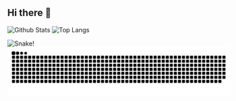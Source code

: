 ## Hi there 👋

<!--
**didi514354875/didi514354875** is a ✨ _special_ ✨ repository because its `README.md` (this file) appears on your GitHub profile.

Here are some ideas to get you started:

- 🔭 I’m currently working on ...
- 🌱 I’m currently learning ...
- 👯 I’m looking to collaborate on ...
- 🤔 I’m looking for help with ...
- 💬 Ask me about ...
- 📫 How to reach me: ...
- 😄 Pronouns: ...
- ⚡ Fun fact: ...
-->
![Github Stats](https://github-readme-stats.vercel.app/api?username=didi514354875&show_icons=true&theme=dark&count_private=true)
![Top Langs](https://github-readme-stats.vercel.app/api/top-langs/?username=didi514354875&layout=compact&theme=tokyonight)

![Snake!](https://raw.githubusercontent.com/didi514354875/didi514354875/main/assets/github-contribution-grid-snake.svg)
<picture>
  <source media="(prefers-color-scheme: dark)" srcset="https://raw.githubusercontent.com/didi514354875/didi514354875/output/github-contribution-grid-snake-dark.svg">
  <source media="(prefers-color-scheme: light)" srcset="https://raw.githubusercontent.com/didi514354875/didi514354875/output/github-contribution-grid-snake.svg">
  <img alt="github contribution grid snake animation" src="https://raw.githubusercontent.com/didi514354875/didi514354875/output/github-contribution-grid-snake.svg">
</picture>
